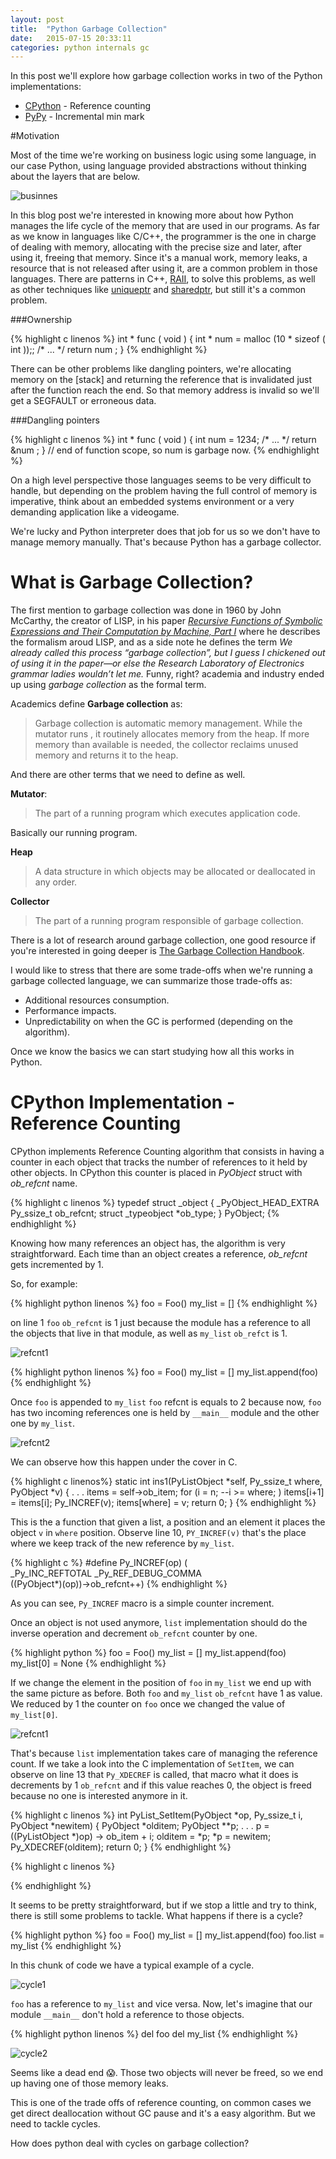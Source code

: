 ```yaml
---
layout: post
title:  "Python Garbage Collection"
date:   2015-07-15 20:33:11
categories: python internals gc
---
```


In this post we'll explore how garbage collection works in two of the Python
implementations:

* [CPython] - Reference counting
* [PyPy] - Incremental min mark

#Motivation

Most of the time we're working on business logic using some language, in our
case Python, using language provided abstractions without thinking about the
layers that are below.

![businnes](/assets/images/business)

In this blog post we're interested in knowing more about how Python manages the
life cycle of the memory that are used in our programs. As far as we know in
languages like C/C++, the programmer is the one in charge of dealing with
memory, allocating with the precise size and later, after using it, freeing that
memory. Since it's a manual work, memory leaks, a resource that is not released
after using it, are a common problem in those languages. There are patterns in
C++, [RAII], to solve this problems, as well as other techniques like
[uniqueptr](http://en.cppreference.com/w/cpp/memory/unique_ptr) and
[sharedptr](http://en.cppreference.com/w/cpp/memory/shared_ptr), but still it's
a common problem.

###Ownership

{% highlight c linenos %}
int * func ( void )
{
    int * num = malloc (10 * sizeof ( int ));;
    /* ... */
    return num ;
}
{% endhighlight %}

There can be other problems like dangling pointers, we're allocating memory on the
[stack] and returning the reference that is invalidated just after the function reach
the end. So that memory address is invalid so we'll get a SEGFAULT or erroneous data.

###Dangling pointers

{% highlight c linenos %}
int * func ( void )
{
    int num = 1234;
    /* ... */
    return &num ;
} // end of function scope, so num is garbage now.
{% endhighlight %}

On a high level perspective those languages seems to be very difficult to handle, but
depending on the problem having the full control of memory is imperative, think about
an embedded systems environment or a very demanding application like a videogame. 

We're lucky and Python interpreter does that job for us so we don't have to manage
memory manually. That's because Python has a garbage collector.

# What is Garbage Collection?

The first mention to garbage collection was done in 1960 by John McCarthy, the
creator of LISP, in his paper
[*Recursive Functions of Symbolic Expressions and Their Computation by Machine, Part I*](http://www-formal.stanford.edu/jmc/recursive.pdf)
where he describes the formalism aroud LISP, and as a side note he defines the
term *We already called this process “garbage collection”, but I guess I
chickened out of using it in the paper—or else the Research Laboratory of
Electronics grammar ladies wouldn’t let me.*
Funny, right? academia and industry ended up using *garbage collection* as
the formal term.

Academics define **Garbage collection** as:

>  Garbage collection is automatic memory management. While the mutator runs , it
>  routinely allocates memory from the heap. If more memory than available is
>  needed, the collector reclaims unused memory and returns it to the heap.

And there are other terms that we need to define as well.

**Mutator**:

> The part of a running program which executes application code.

Basically our running program.

**Heap**

> A data structure in which objects may be allocated or deallocated in any order.


**Collector**

> The part of a running program responsible of garbage collection.

There is a lot of research around garbage collection, one good resource if
you're interested in going deeper is
[The Garbage Collection Handbook](http://gchandbook.org/).

I would like to stress that there are some trade-offs when we're running a
garbage collected language, we can summarize those trade-offs as:

* Additional resources consumption.
* Performance impacts.
* Unpredictability on when the GC is performed (depending on the algorithm).


Once we know the basics we can start studying how all this works in Python.

# CPython Implementation - Reference Counting


CPython implements Reference Counting algorithm that consists in having a counter
in each object that tracks the number of references to it held by other objects.
In CPython this counter is placed in *PyObject* struct with *ob_refcnt* name.

{% highlight c linenos %}
    typedef struct _object {
      _PyObject_HEAD_EXTRA
      Py_ssize_t ob_refcnt;
      struct _typeobject *ob_type;
    } PyObject;
{% endhighlight %}


Knowing how many references an object has, the algorithm is very straightforward.
Each time than an object creates a reference, *ob_refcnt* gets incremented by 1.

So, for example:

{% highlight python linenos %}
foo = Foo()
my_list = []
{% endhighlight %}

on line 1 `foo` `ob_refcnt` is 1 just because the module has a reference to all the
objects that live in that module, as well as `my_list` `ob_refct` is 1.

![refcnt1](/images/refcount1)

{% highlight python linenos %}
foo = Foo()
my_list = []
my_list.append(foo)
{% endhighlight %}


Once `foo` is appended to `my_list` `foo` refcnt is equals to 2 because now,
`foo` has two incoming references one is held by `__main__` module and the other
one by `my_list`.

![refcnt2](/images/refcount2)

We can observe how this happen under the cover in C.

{% highlight c linenos%}
static int
ins1(PyListObject *self, Py_ssize_t where, PyObject *v)
{
    .
    .
    .
    items = self->ob_item;
    for (i = n; --i >= where; )
        items[i+1] = items[i];
    Py_INCREF(v);
    items[where] = v;
    return 0;
}
{% endhighlight %}

This is the a function that given a list, a position and an element it
places the object `v` in `where` position. Observe line 10, `PY_INCREF(v)`
that's the place where we keep track of the new reference by `my_list`.

{% highlight c %}
#define Py_INCREF(op) (                         \
    _Py_INC_REFTOTAL  _Py_REF_DEBUG_COMMA       \
    ((PyObject*)(op))->ob_refcnt++)
{% endhighlight %}

As you can see, `Py_INCREF` macro is a simple counter increment.

Once an object is not used anymore, `list` implementation should do the
inverse operation and decrement `ob_refcnt` counter by one.

{% highlight python %}
foo = Foo()
my_list = []
my_list.append(foo)
my_list[0] = None
{% endhighlight %}

If we change the element in the position of `foo` in `my_list` we end up with
the same picture as before. Both `foo` and `my_list` `ob_refcnt` have 1 as
value. We reduced by 1 the counter on `foo` once we changed the value of `my_list[0]`.

![refcnt1](/images/refcount1)

That's because `list` implementation takes care of managing the reference count.
If we take a look into the C implementation of `SetItem`, we can observe on line
13 that `Py_XDECREF` is called, that macro what it does is decrements by 1 `ob_refcnt`
and if this value reaches 0, the object is freed because no one is interested anymore
in it.

{% highlight c linenos %}
int
PyList_SetItem(PyObject *op, Py_ssize_t i,
               PyObject *newitem)
{
    PyObject *olditem;
    PyObject **p;
    .
    .
    .
    p = ((PyListObject *)op) -> ob_item + i;
    olditem = *p;
    *p = newitem;
    Py_XDECREF(olditem);
    return 0;
}
{% endhighlight %}

{% highlight c linenos %}

{% endhighlight %}



It seems to be pretty straightforward, but if we stop a little and try to think, there is still
some problems to tackle. What happens if there is a cycle?

{% highlight python %}
foo = Foo()
my_list = []
my_list.append(foo)
foo.list = my_list
{% endhighlight %}

In this chunk of code we have a typical example of a cycle.

![cycle1](/images/cycle1)

`foo` has a reference to `my_list` and vice versa. Now, let's imagine that our module `__main__`
don't hold a reference to those objects.

{% highlight python linenos %}
del foo
del my_list
{% endhighlight %}

![cycle2](/images/cycle2)

Seems like a dead end 😱. Those two objects will never be freed, so we end up having one of those
memory leaks.

This is one of the trade offs of reference counting, on common cases we get direct deallocation
without GC pause and it's a easy algorithm. But we need to tackle cycles.

How does python deal with cycles on garbage collection?


[CPython]: https://www.python.org
[PyPy]:    https://www.pypy.org
[Rust]:    http://www.rust-lang.org/
[uniqueptr]:    http://en.cppreference.com/w/cpp/memory/unique_ptr
[sharedptrs]:   http://cppreference.com/w/cpp/memory/shared_ptr
[RAII]:    https://en.wikipedia.org/wiki/Resource_Acquisition_Is_Initialization
